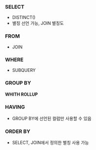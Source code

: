 ### SELECT
- DISTINCT()
- 별칭 선언 가능, JOIN 별칭도

### FROM
- JOIN

  
### WHERE
- SUBQUERY

  
### GROUP BY
#### WHITH ROLLUP

### HAVING
- GROUP BY에 선언된 컬럼만 사용할 수 있음

### ORDER BY
- SELECT, JOIN에서 정의한 별칭 사용 가능
